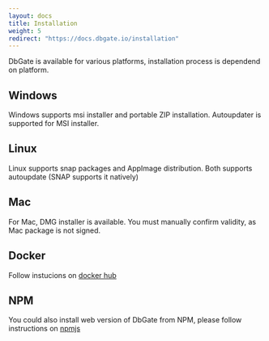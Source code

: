 ```yaml
---
layout: docs
title: Installation
weight: 5
redirect: "https://docs.dbgate.io/installation"
---
```


DbGate is available for various platforms, installation process is dependend on platform.

## Windows
Windows supports msi installer and portable ZIP installation. Autoupdater is supported for MSI installer.

## Linux
Linux supports snap packages and AppImage distribution. Both supports autoupdate (SNAP supports it natively)

## Mac
For Mac, DMG installer is available. You must manually confirm validity, as Mac package is not signed.

## Docker 
Follow instucions on [docker hub](https://hub.docker.com/r/dbgate/dbgate)

## NPM
You could also install web version of DbGate from NPM, please follow instructions on [npmjs](https://www.npmjs.com/package/dbgate-serve)